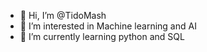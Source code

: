 - 👋 Hi, I’m @TidoMash
- 👀 I’m interested in Machine learning and AI
- 🌱 I’m currently learning python and SQL 

<!---
TidoMash/TidoMash is a ✨ special ✨ repository because its `README.md` (this file) appears on your GitHub profile.
You can click the Preview link to take a look at your changes.
--->

